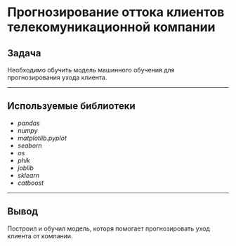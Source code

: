 # Прогнозирование оттока клиентов телекомуникационной компании

## Задача
Необходимо обучить модель машинного обучения для прогнозирования ухода клиента.

---
## Используемые библиотеки
- *pandas*
- *numpy*
- *matplotlib.pyplot*
- *seaborn*
- *os*
- *phik*
- *joblib*
- *sklearn*
- *catboost*

---
## Вывод

Построил и обучил модель, которя помогает прогнозировать уход клиента от компании.

